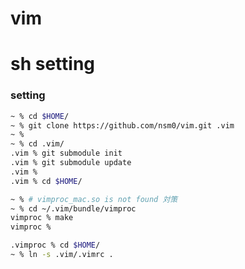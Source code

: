 # vim

sh setting
======================


### setting ###
```sh
~ % cd $HOME/
~ % git clone https://github.com/nsm0/vim.git .vim
~ %
~ % cd .vim/
.vim % git submodule init
.vim % git submodule update
.vim %
.vim % cd $HOME/

~ % # vimproc_mac.so is not found 対策
~ % cd ~/.vim/bundle/vimproc
vimproc % make
vimproc %

.vimproc % cd $HOME/
~ % ln -s .vim/.vimrc .

```

